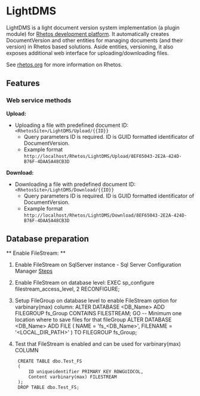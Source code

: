 # LightDMS

LightDMS is a light document version system implementation (a plugin module) for [Rhetos development platform](https://github.com/Rhetos/Rhetos).
It automatically creates DocumentVersion and other entities for managing documents (and their version) in Rhetos based solutions.
Aside entities, versioning, it also exposes additional web interface for uploading/downloading files.

See [rhetos.org](http://www.rhetos.org/) for more information on Rhetos.

## Features

### Web service methods

**Upload:**

* Uploading a file with predefined document ID: `<RhetosSite>/LightDMS/Upload/{{ID}}`
    - Query parameters ID is required. ID is GUID formatted identificator of DocumentVersion.
    - Example format `http://localhost/Rhetos/LightDMS/Upload/8EF65043-2E2A-424D-B76F-4DAA5A48CB3D`

**Download:**

* Downloading a file with predefined document ID: `<RhetosSite>/LightDMS/Download/{{ID}}`
    - Query parameters ID is required. ID is GUID formatted identificator of DocumentVersion.
    - Example format `http://localhost/Rhetos/LightDMS/Download/8EF65043-2E2A-424D-B76F-4DAA5A48CB3D`

## Database preparation

** Enable FileStream: **

1. Enable FileStream on SqlServer instance - Sql Server Configuration Manager [Steps](https://msdn.microsoft.com/en-us/library/cc645923.aspx)

2. Enable FileStream on database level:
		EXEC sp_configure filestream_access_level, 2
		RECONFIGURE;

3. Setup FileGroup on database level to enable FileStream option for varbinary(max) column:
		ALTER DATABASE <DB_Name>
		ADD FILEGROUP fs_Group CONTAINS FILESTREAM;
		GO
		-- Minimum one location where to save files for that fileGroup
		ALTER DATABASE <DB_Name>
		ADD FILE ( NAME = 'fs_<DB_Name>', FILENAME = '<LOCAL_DIR_PATH>' )
		TO FILEGROUP fs_Group;
	
4. Test that FileStream is enabled and can be used for varbinary(max) COLUMN
	
		CREATE TABLE dbo.Test_FS
		(
			ID uniqueidentifier PRIMARY KEY ROWGUIDCOL,
			Content varbinary(max) FILESTREAM
		);
		DROP TABLE dbo.Test_FS;
